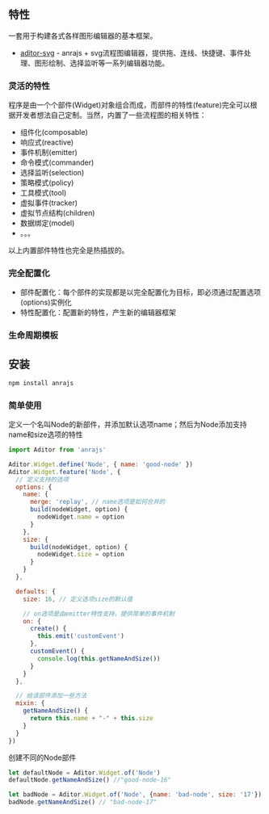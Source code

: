 # 

## 特性
一套用于构建各式各样图形编辑器的基本框架。

- [aditor-svg](https://github.com/anrainie/anrajs/tree/master/modules/aditor-svg) - anrajs + svg流程图编辑器，提供拖、连线、快捷键、事件处理、图形绘制、选择监听等一系列编辑器功能。

### 灵活的特性
程序是由一个个部件(Widget)对象组合而成，而部件的特性(feature)完全可以根据开发者想法自己定制。当然，内置了一些流程图的相关特性：

- 组件化(composable)
- 响应式(reactive)
- 事件机制(emitter)
- 命令模式(commander)
- 选择监听(selection)
- 策略模式(policy)
- 工具模式(tool)
- 虚拟事件(tracker)
- 虚拟节点结构(children)
- 数据绑定(model)
- 。。。

以上内置部件特性也完全是热插拔的。

### 完全配置化
- 部件配置化：每个部件的实现都是以完全配置化为目标，即必须通过配置选项(options)实例化
- 特性配置化：配置新的特性，产生新的编辑器框架

### 生命周期模板



## 安装

```bash
npm install anrajs
```

### 简单使用

定义一个名叫Node的新部件，并添加默认选项name；然后为Node添加支持name和size选项的特性

```js
import Aditor from 'anrajs'

Aditor.Widget.define('Node', { name: 'good-node' })
Aditor.Widget.feature('Node', {
  // 定义支持的选项
  options: {
    name: {
      merge: 'replay', // name选项是如何合并的
      build(nodeWidget, option) {
        nodeWidget.name = option
      }  
    },
    size: {
      build(nodeWidget, option) {
        nodeWidget.size = option
      } 
    } 
  },

  defaults: {
    size: 16, // 定义选项size的默认值

    // on选项是由emitter特性支持，提供简单的事件机制
    on: {
      create() {
        this.emit('customEvent')
      },
      customEvent() {
        console.log(this.getNameAndSize())
      }
    } 
  },

  // 给该部件添加一些方法
  mixin: {
    getNameAndSize() {
      return this.name + "-" + this.size
    }
  }
})
```
创建不同的Node部件
```js
let defaultNode = Aditor.Widget.of('Node')
defaultNode.getNameAndSize() //"good-node-16"

let badNode = Aditor.Widget.of('Node', {name: 'bad-node', size: '17'})
badNode.getNameAndSize() // "bad-node-17"
```
